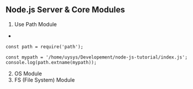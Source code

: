 ## Node.js Server & Core Modules

1. Use Path Module

-

```
const path = require('path');

const mypath = '/home/uysys/Developement/node-js-tutorial/index.js';
console.log(path.extname(mypath));
```

2. OS Module
3. FS (File System) Module

